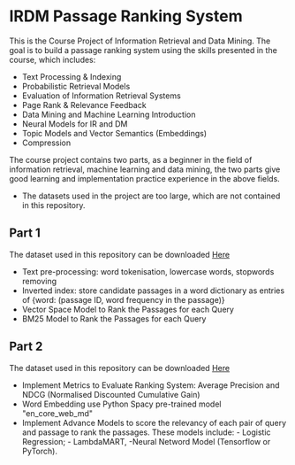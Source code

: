 # IRDM Passage Ranking System
This is the Course Project of Information Retrieval and Data Mining. The goal is to build a passage ranking system using the skills presented in the course, which includes:
+ Text Processing & Indexing
+ Probabilistic Retrieval Models
+ Evaluation of Information Retrieval Systems
+ Page Rank & Relevance Feedback
+ Data Mining and Machine Learning Introduction
+ Neural Models for IR and DM
+ Topic Models and Vector Semantics (Embeddings)
+ Compression

The  course project contains two parts, as a beginner in the field of information retrieval, machine learning and data mining, the two parts give good learning and implementation practice experience in the above fields. 
+ The datasets used in the project are too large, which are not contained in this repository. 
## Part 1
The dataset used in this repository can be downloaded [Here](https://drive.google.com/file/d/1eKDfmDZoVuDADcR_HGMHMnjNJHDrXUs9/view)
+ Text pre-processing: word tokenisation, lowercase words, stopwords removing 
+ Inverted index:  store candidate passages in a word dictionary as entries of {word: (passage ID, word frequency in the passage)} 
+ Vector Space Model to Rank the Passages for each Query
+ BM25 Model to Rank the Passages for each Query
## Part 2
The dataset used in this repository can be downloaded [Here](https://drive.google.com/file/d/1npkPA-BdiGELHfBrUOcpqumjbQTspg9p/view)
+ Implement Metrics to Evaluate Ranking System: Average Precision and NDCG (Normalised Discounted Cumulative Gain)
+ Word Embedding use Python Spacy pre-trained model "en_core_web_md"
+ Implement Advance Models to score the relevancy of each pair of query and passage to rank the passages. These models include: - Logistic Regression; - LambdaMART, -Neural Netword Model (Tensorflow or PyTorch).
